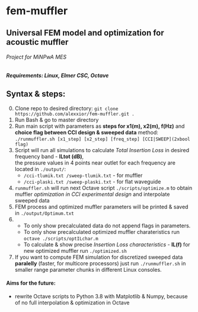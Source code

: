 # fem-muffler
## Universal FEM model and optimization for acoustic muffler
###### Project for MiNPwA MES
##### Requirements: Linux, Elmer CSC, Octave
## Syntax & steps:
0. Clone repo to desired directory: `git clone https://github.com/alexxior/fem-muffler.git .`
1. Run Bash & go to master directory
2. Run main script with parameters as **steps for x1(m), x2(m), f(Hz)** and **choice flag between CCI design & sweeped data** method:
    `./runmuffler.sh [x1_step] [x2_step] [freq_step] [CCI|SWEEP](2xbool flag)`
3. Script will run all simulations to calculate *Total Insertion Loss* in desired frequency band - **ILtot (dB)**,\
    the pressure values in 4 points near outlet for each frequency are located in `./output/`:
    - `/cci-tlumik.txt /sweep-tlumik.txt` - for muffler
    - `/cci-plaski.txt /sweep-plaski.txt` - for flat waveguide
4. `runmuffler.sh` will run next Octave script  `./scripts/optimize.m` to obtain muffler *optimization in CCI experimental design* and interpolate sweeped data
5. FEM process and optimized muffler parameters will be printed & saved in `./output/Optimum.txt`
6. - To only show precalculated data do not append flags in parameters.
    - To only show precalculated optimized muffler charateristics run `octave ./scripts/optILchar.m`
    - To calculate & show precise *Insertion Loss characteristics -* **IL(f)** for new optimized muffler run `./optimized.sh`
7. If you want to compute FEM simulation for discretized sweeped data **paralelly** (faster, for multicore processors) just run `./runmuffler.sh` in smaller range parameter chunks in different Linux consoles.
#### Aims for the future:
- rewrite Octave scripts to Python 3.8 with Matplotlib & Numpy, because of no full interpolation & optimization in Octave